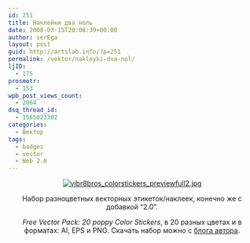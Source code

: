 ```yaml
---
id: 251
title: Наклейки два ноль
date: 2008-03-15T20:08:39+00:00
author: serEga
layout: post
guid: http://artslab.info/?p=251
permalink: /vektor/nakleyki-dva-nol/
ljID:
  - 175
prosmotr:
  - 153
wpb_post_views_count:
  - 2064
dsq_thread_id:
  - 1565023302
categories:
  - Вектор
tags:
  - badges
  - vector
  - Web 2.0
---
```

<p style="text-align: center">
  <a href="http://artslab.info/?p=251"><img src="http://artslab.info/wp-content/uploads/vibr8bros_colorstickers_previewfull2.jpg" alt="vibr8bros_colorstickers_previewfull2.jpg" border="0" /></a>
</p>

<p align="center">
  Набор разноцветных векторных этикеток/наклеек, конечно же с добавкой &#8220;2.0&#8221;.
</p>

<p align="center">
  <em>Free Vector Pack: 20 poppy Color Stickers</em>, в 20 разных цветах и в форматах: AI, EPS и PNG. Скачать набор можно с <a href="http://vibr8bros.com/freebies/free-vector-pack-20-poppy-color-stickers" title="download vector stickers " target="_blank">блога автора</a>.
</p>